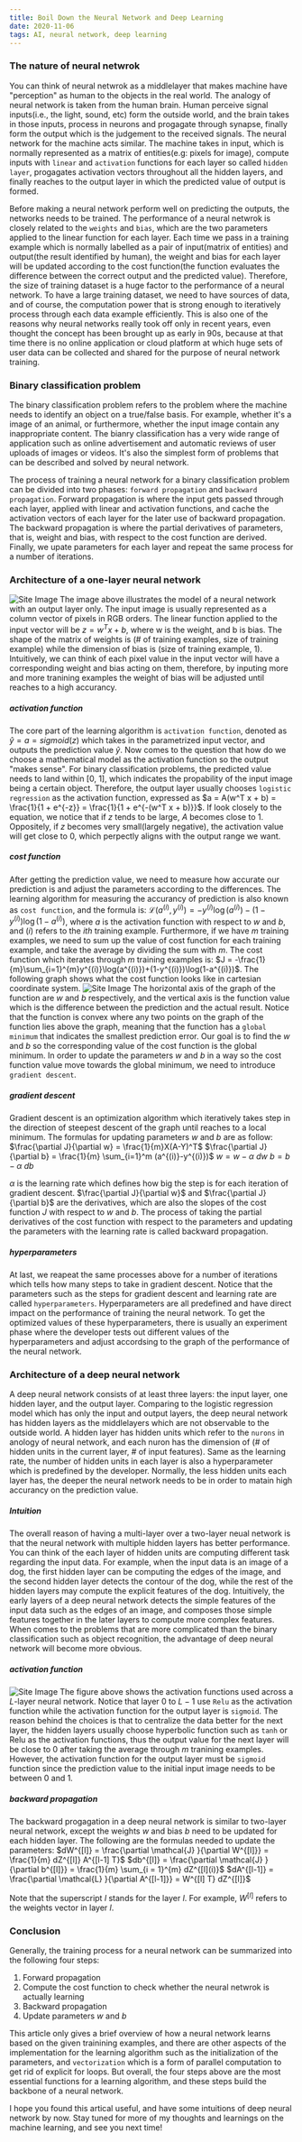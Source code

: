 ```yaml
---
title: Boil Down the Neural Network and Deep Learning
date: 2020-11-06
tags: AI, neural network, deep learning
---
```

### The nature of neural netwrok 
You can think of neural netwrok as a middlelayer that makes machine have "perception" as human to the objects in the real world. The analogy of neural network is taken from the human brain. Human perceive signal inputs(i.e., the light, sound, etc) form the outside world, and the brain takes in those inputs, process in neurons and progagate through synapse, finally form the output which is the judgement to the received signals. The neural network for the machine acts similar. The machine takes in input, which is normally represented as a matrix of entities(e.g: pixels for image), compute inputs with `linear` and `activation` functions for each layer so called `hidden layer`, progagates activation vectors throughout all the hidden layers, and finally reaches to the output layer in which the predicted value of output is formed. 

Before making a neural network perform well on predicting the outputs, the networks needs to be trained. The performance of a neural netwrok is closely related to the `weights` and `bias`, which are the two parameters applied to the linear function for each layer. Each time we pass in a training example which is normally labelled as a pair of input(matrix of entities) and output(the result identified by human), the weight and bias for each layer will be updated according to the cost function(the function evaluates the difference between the correct output and the predicted value). Therefore, the size of training dataset is a huge factor to the performance of a neural network. To have a large training dataset, we need to have sources of data, and of course, the computation power that is strong enough to iteratively process through each data example efficiently. This is also one of the reasons why neural networks really took off only in recent years, even thought the concept has been brought up as early in 90s, because at that time there is no online application or cloud platform at which huge sets of user data can be collected and shared for the purpose of neural network training. 

### Binary classification problem
The binary classification problem refers to the problem where the machine needs to identify an object on a true/false basis. For example, whether it's a image of an animal, or furthermore, whether the input image contain any inappropriate content. The bianry classification has a very wide range of application such as online advertisement and automatic reviews of user uploads of images or videos. It's also the simplest form of problems that can be described and solved by neural network. 

The process of training a neural network for a binary classification problem can be divided into two phases: `forward propagation` and `backward propagation`. Forward propagation is where the input gets passed through each layer, applied with linear and activation functions, and cache the activation vectors of each layer for the later use of backward propagation. The backward propagation is where the partial derivatives of parameters, that is, weight and bias, with respect to the cost function are derived. Finally, we upate parameters for each layer and repeat the same process for a number of iterations.  

### Architecture of a one-layer neural network
![Site Image](/images/one-layer-nn.png)
The image above illustrates the model of a neural network with an output layer only. The input image is usually represented as a column vector of pixels in RGB orders. The linear function applied to the input vector will be $z = w^T x + b$, where w is the weight, and b is bias. The shape of the matrix of weights is (# of training examples, size of training example) while the dimension of bias is (size of training example, 1). Intuitively, we can think of each pixel value in the input vector will have a corresponding weight and bias acting on them, therefore, by inputing more and more tranining examples the weight of bias will be adjusted until reaches to a high accurancy. 

##### activation function 
The core part of the learning algorithm is `activation function`, denoted as $\hat{y} = a = sigmoid(z)$ which takes in the parametrized input vector, and outputs the prediction value $\hat{y}$. Now comes to the question that how do we choose a mathematical model as the activation function so the output "makes sense". For binary classification problems, the predicted value needs to land within [0, 1], which indicates the propability of the input image being a certain object. Therefore, the output layer usually chooses `logistic regression` as the activation function, expressed as $a = A(w^T x + b) = \frac{1}{1 + e^{-z}} = \frac{1}{1 + e^{-(w^T x + b)}}$. If look closely to the equation, we notice that if $z$ tends to be large, $A$ becomes close to 1. Oppositely, if $z$ becomes very small(largely negative), the activation value will get close to 0, which perpectly aligns with the output range we want.  

##### cost function  
After getting the prediction value, we need to measure how accurate our prediction is and adjust the parameters according to the differences. The learning algorithm for measuring the accurancy of prediction is also known as `cost function`, and the formula is: $\mathcal{L}(a^{(i)}, y^{(i)}) =  - y^{(i)}  \log(a^{(i)}) - (1-y^{(i)} )  \log(1-a^{(i)})$, where $a$ is the activation function with respect to $w$ and $b$, and $(i)$ refers to the $ith$ training example. Furthermore, if we have $m$ training examples, we need to sum up the value of cost function for each training example, and take the average by dividing the sum with $m$. The cost function which iterates through $m$ training examples is: $J = -\frac{1}{m}\sum_{i=1}^{m}y^{(i)}\log(a^{(i)})+(1-y^{(i)})\log(1-a^{(i)})$. The following graph shows what the cost function looks like in cartesian coordinate system.
![Site Image](/images/gradient-descent.png)
The horizontal axis of the graph of the function are $w$ and $b$ respectively, and the vertical axis is the function value which is the difference between the prediction and the actual result. Notice that the function is convex where any two points on the graph of the function lies above the graph, meaning that the function has a `global minimum` that indicates the smallest prediction error. Our goal is to find the $w$ and $b$ so the corresponding value of the cost function is the global minimum. In order to update the parameters $w$ and $b$ in a way so the cost function value move towards the global minimum, we need to introduce `gradient descent`. 

##### gradient descent 
Gradient descent is an optimization algorithm which iteratively takes step in the direction of steepest descent of the graph until reaches to a local minimum. The formulas for updating parameters $w$ and $b$ are as follow:
$\frac{\partial J}{\partial w} = \frac{1}{m}X(A-Y)^T$
$\frac{\partial J}{\partial b} = \frac{1}{m} \sum_{i=1}^m (a^{(i)}-y^{(i)})$
$w = w - \alpha \text{ } dw$
$b = b - \alpha \text{ } db$

$\alpha$ is the learning rate which defines how big the step is for each iteration of gradient descent. $\frac{\partial J}{\partial w}$ and $\frac{\partial J}{\partial b}$ are the derivatives, which are also the slopes of the cost function $J$ with respect to $w$ and $b$. The process of taking the partial derivatives of the cost function with respect to the parameters and updating the parameters with the learning rate is called backward propagation. 

##### hyperparameters
At last, we reapeat the same processes above for a number of iterations which tells how many steps to take in gradient descent. Notice that the parameters such as the steps for gradient descent and learning rate are called `hyperparameters`. Hyperparameters are all predefined and have direct impact on the performance of training the neural network. To get the optimized values of these hyperparameters, there is usually an experiment phase where the developer tests out different values of the hyperparameters and adjust accordsing to the graph of the performance of the neural network. 

### Architecture of a deep neural network
A deep neural network consists of at least three layers: the input layer, one hidden layer, and the output layer. Comparing to the logistic regression model which has only the input and output layers, the deep neural network has hidden layers as the middlelayers which are not observable to the outside world. A hidden layer has hidden units which refer to the `nurons` in anology of neural network, and each nuron has the dimension of (# of hidden units in the current layer, # of input features). Same as the learning rate, the number of hidden units in each layer is also a hyperparameter which is predefined by the developer. Normally, the less hidden units each layer has, the deeper the neural network needs to be in order to matain high accurancy on the prediction value.
##### Intuition 
The overall reason of having a multi-layer over a two-layer neual network is that the neural network with multiple hidden layers has better performance. You can think of the each layer of hidden units are computing different task regarding the input data. For example, when the input data is an image of a dog, the first hidden layer can be computing the edges of the image, and the second hidden layer detects the contour of the dog, while the rest of the hidden layers may compute the explicit features of the dog. Intuitively, the early layers of a deep neural network detects the simple features of the input data such as the edges of an image, and composes those simple features together in the later layers to compute more complex features. When comes to the problems that are more complicated than the binary classification such as object recognition, the advantage of deep neural network will become more obvious.

##### activation function 
![Site Image](/images/deep-layer-nn.png)
The figure above shows the activation functions used across a $L$-layer neural network. Notice that layer $0$ to $L - 1$ use `Relu` as the activation function while the activation function for the output layer is `sigmoid`. The reason behind the choices is that to centralize the data better for the next layer, the hidden layers usually choose hyperbolic function such as `tanh` or Relu as the activation functions, thus the output value for the next layer will be close to 0 after taking the average through $m$ tranining examples. However, the activation function for the output layer must be `sigmoid` function since the prediction value to the initial input image needs to be between 0 and 1. 

##### backward propagation 
The backward progagation in a deep neural network is similar to two-layer neural network, except the weights $w$ and bias $b$ need to be updated for each hidden layer. The following are the formulas needed to update the parameters:
$dW^{[l]} = \frac{\partial \mathcal{J} }{\partial W^{[l]}} = \frac{1}{m} dZ^{[l]} A^{[l-1] T}$
$db^{[l]} = \frac{\partial \mathcal{J} }{\partial b^{[l]}} = \frac{1}{m} \sum_{i = 1}^{m} dZ^{[l](i)}$
$dA^{[l-1]} = \frac{\partial \mathcal{L} }{\partial A^{[l-1]}} = W^{[l] T} dZ^{[l]}$

Note that the superscript $l$ stands for the layer $l$. For example, $W^{[l]}$ refers to the weights vector in layer $l$. 

### Conclusion 
Generally, the training process for a neural network can be summarized into the following four steps:
1. Forward propagation 
2. Compute the cost function to check whether the neural netwrok is actually learning
3. Backward propagation 
4. Update parameters $w$ and $b$

This article only gives a brief overview of how a neural network learns based on the given trainining examples, and there are other aspects of the implementation for the learning algorithm such as the initialization of the parameters, and `vectorization` which is a form of parallel computation to get rid of explicit for loops. But overall, the four steps above are the most essential functions for a learning algorithm, and these steps build the backbone of a neural network. 

I hope you found this artical useful, and have some intuitions of deep neural network by now. Stay tuned for more of my thoughts and learnings on the machine learning, and see you next time!












